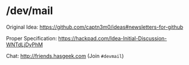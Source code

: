 # /dev/mail

Original Idea: https://github.com/captn3m0/ideas#newsletters-for-github

Proper Specification: https://hackpad.com/Idea-Initial-Discussion-WNTdLjDyPhM

Chat: http://friends.hasgeek.com (Join `#devmail`)
